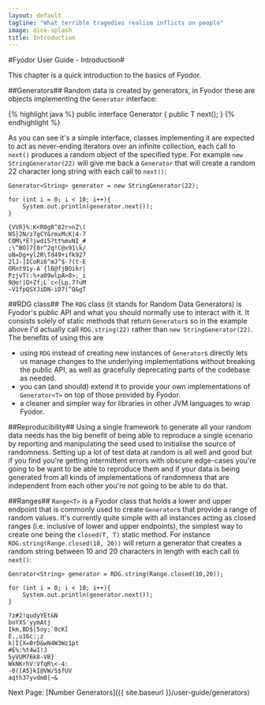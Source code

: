 ```yaml
---
layout: default
tagline: "What terrible tragedies realism inflicts on people"
image: dice-splash
title: Introduction
---
```


#Fyodor User Guide - Introduction#

This chapter is a quick introduction to the basics of Fyodor.

##Generators##
Random data is created by generators, in Fyodor these are objects implementing the `Generator` interface:

{% highlight java %}
public interface Generator<T> {
    public T next();
}
{% endhighlight %}

As you can see it's a simple interface, classes implementing it are expected to act as never-ending
iterators over an infinite collection, each call to `next()` produces a random object of 
the specified type.  For example `new StringGenerator(22)` will give me back a `Generator` that will create
a random 22 character long string with each call to `next()`:

```
Generator<String> generator = new StringGenerator(22);

for (int i = 0; i < 10; i++){
    System.out.println(generator.next());
}

{VVR}%:K<R0gR^82r>nZ\(
NS}2N/z7gCY&rmxMcK|4-7
COM\*E?jwdi5?tt%mvNI_#
;\^BO]7{0r^2q!C@x91\k/
oN=Dg+yl2R\Td49+ifk927
2lJ-]ICoRi6^mJ^$-?(t-E
ORnt91y-A`{l6@fjBOikr|
PzjvT(:%+a09wlpA>8>;_i
9@o!|Q+Zf;L`c<{Lp.7?uM
~V1fpQSYJiDN-iD7(^Q&gT
```

##RDG class##
The `RDG` class (it stands for Random Data Generators) is Fyodor's public API and what you should normally use to interact with it.
It consists solely of static methods that return `Generator`s so in the example above I'd actually call `RDG.string(22)`
rather than `new StringGenerator(22)`. The benefits of using this are

* using `RDG` instead of creating new instances of `Generator`s directly lets us manage changes to the underlying
implementations without breaking the public API, as well as gracefully deprecating parts of the codebase as needed.
* you can (and should) extend it to provide your own implementations of `Generator<T>` on top of those provided by Fyodor.
* a cleaner and simpler way for libraries in other JVM languages to wrap Fyodor.

##Reproducibility##
Using a single framework to generate all your random data needs has the big benefit of being able to reproduce a single scenario
by reporting and manipulating the seed used to initialise the source of randomness. Setting up a lot of test data at random is all well and
good but if you find you're getting intermittent errors with obscure edge-cases you're going to be want to be able to reproduce them
and if your data is being generated from all kinds of implementations of randomness that are independent from each other you're
not going to be able to do that.

##Ranges##
`Range<T>` is a Fyodor class that holds a lower and upper endpoint that is commonly used to create
`Generator`s that provide a range of random values. It's currently quite simple with all instances
acting as closed ranges (i.e. inclusive of lower and upper endpoints), the simplest way to create
one being the `closed(T, T)` static method. For instance `RDG.string(Range.closed(10, 20))` will 
return a generator that creates a random string between 10 and 20 characters in length with 
each call to `next()`:

```
Genrator<String> generator = RDG.string(Range.closed(10,20));

for (int i = 0; i < 10; i++){
    System.out.println(generator.next());
}
        
?z#2!qudyYEt&N
boYXS'yymAtj
Ikm,BD$|5oy;`0cK[
E,,u16c:;z
k|I{X=0rD&wN4W3Wz1pt
#E%:%t4w1!J
5yVUM76k8-VB}
WkNKrhV:VfqR\<-4:
-0([A5}kI@VW/5$fUV
aqth37yvdm8[~&
```

Next Page: [Number Generators]({{ site.baseurl }}/user-guide/generators)


